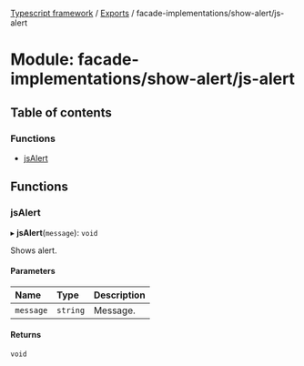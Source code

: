 [Typescript framework](../index.md) / [Exports](../modules.md) / facade-implementations/show-alert/js-alert

# Module: facade-implementations/show-alert/js-alert

## Table of contents

### Functions

- [jsAlert](facade_implementations_show_alert_js_alert.md#jsalert)

## Functions

### jsAlert

▸ **jsAlert**(`message`): `void`

Shows alert.

#### Parameters

| Name | Type | Description |
| :------ | :------ | :------ |
| `message` | `string` | Message. |

#### Returns

`void`
